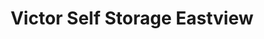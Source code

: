 ---
title: "Victor Self Storage Eastview"
url: /victor/victor-self-storage-eastview/
shop: Mieten
---